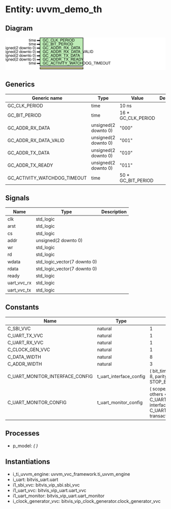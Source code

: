# Entity: uvvm_demo_th
## Diagram
![Diagram](uvvm_demo_th.svg "Diagram")
## Generics
| Generic name                 | Type                 | Value              | Description |
| ---------------------------- | -------------------- | ------------------ | ----------- |
| GC_CLK_PERIOD                | time                 | 10 ns              |             |
| GC_BIT_PERIOD                | time                 | 16 * GC_CLK_PERIOD |             |
| GC_ADDR_RX_DATA              | unsigned(2 downto 0) | "000"              |             |
| GC_ADDR_RX_DATA_VALID        | unsigned(2 downto 0) | "001"              |             |
| GC_ADDR_TX_DATA              | unsigned(2 downto 0) | "010"              |             |
| GC_ADDR_TX_READY             | unsigned(2 downto 0) | "011"              |             |
| GC_ACTIVITY_WATCHDOG_TIMEOUT | time                 | 50 * GC_BIT_PERIOD |             |
## Signals
| Name        | Type                         | Description |
| ----------- | ---------------------------- | ----------- |
| clk         | std_logic                    |             |
| arst        | std_logic                    |             |
| cs          | std_logic                    |             |
| addr        | unsigned(2 downto 0)         |             |
| wr          | std_logic                    |             |
| rd          | std_logic                    |             |
| wdata       | std_logic_vector(7 downto 0) |             |
| rdata       | std_logic_vector(7 downto 0) |             |
| ready       | std_logic                    |             |
| uart_vvc_rx | std_logic                    |             |
| uart_vvc_tx | std_logic                    |             |
## Constants
| Name                            | Type                    | Value                                                                                                                                                                                                                                                           | Description |
| ------------------------------- | ----------------------- | --------------------------------------------------------------------------------------------------------------------------------------------------------------------------------------------------------------------------------------------------------------- | ----------- |
| C_SBI_VVC                       | natural                 |  1                                                                                                                                                                                                                                                              |             |
| C_UART_TX_VVC                   | natural                 |  1                                                                                                                                                                                                                                                              |             |
| C_UART_RX_VVC                   | natural                 |  1                                                                                                                                                                                                                                                              |             |
| C_CLOCK_GEN_VVC                 | natural                 |  1                                                                                                                                                                                                                                                              |             |
| C_DATA_WIDTH                    | natural                 |  8                                                                                                                                                                                                                                                              |             |
| C_ADDR_WIDTH                    | natural                 |  3                                                                                                                                                                                                                                                              |             |
| C_UART_MONITOR_INTERFACE_CONFIG | t_uart_interface_config |  (     bit_time         => GC_BIT_PERIOD,     num_data_bits    => 8,     parity           => PARITY_ODD,     num_stop_bits    => STOP_BITS_ONE     )                                                                                                            |             |
| C_UART_MONITOR_CONFIG           | t_uart_monitor_config   |  (     scope_name               => (1 to 12 => "UART Monitor", others => NUL),     msg_id_panel             => C_UART_MONITOR_MSG_ID_PANEL_DEFAULT,     interface_config         => C_UART_MONITOR_INTERFACE_CONFIG,     transaction_display_time => 0 ns     ) |             |
## Processes
- p_model: _(  )_

## Instantiations
- i_ti_uvvm_engine: uvvm_vvc_framework.ti_uvvm_engine
- i_uart: bitvis_uart.uart
- i1_sbi_vvc: bitvis_vip_sbi.sbi_vvc
- i1_uart_vvc: bitvis_vip_uart.uart_vvc
- i1_uart_monitor: bitvis_vip_uart.uart_monitor
- i_clock_generator_vvc: bitvis_vip_clock_generator.clock_generator_vvc

